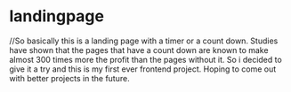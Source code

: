 # landingpage
//So basically this is a landing page with a timer or a count down. Studies have shown that the pages that have a count down are known to make almost 300 times more the profit 
than the pages without it. 
So i decided to give it a try and this is my first ever frontend project. Hoping to come out with better projects in the future.
